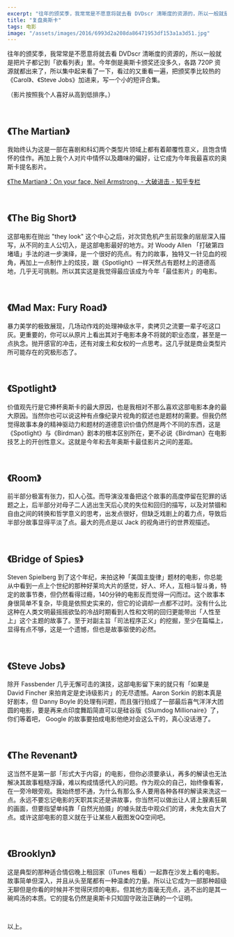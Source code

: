 ```yaml
---
excerpt: "往年的颁奖季，我常常是不愿意将就去看 DVDscr 清晰度的资源的，所以一般就是把片子都记到「欲看列表」里。今年倒是奥斯卡颁奖还没多久，各路 720P 资源就都出来了，所以集中起来看了一下，看过的又重看一遍，把颁奖季比较热的《Carol》、《Steve Jobs》加进来，写一个小的短评合集。"
title: "复盘奥斯卡"
tags: 电影
image: "/assets/images/2016/6993d2a208da86471953df153a1a3d51.jpg"
---
```


往年的颁奖季，我常常是不愿意将就去看 DVDscr 清晰度的资源的，所以一般就是把片子都记到「欲看列表」里。今年倒是奥斯卡颁奖还没多久，各路 720P 资源就都出来了，所以集中起来看了一下，看过的又重看一遍，把颁奖季比较热的《Carol》、《Steve Jobs》加进来，写一个小的短评合集。

（影片按照我个人喜好从高到低排序。）

<br>

## 《The Martian》  

我始终认为这是一部在喜剧和科幻两个类型片领域上都有着颠覆性意义，且饱含情怀的佳作。再加上我个人对片中情怀以及趣味的偏好，让它成为今年我最喜欢的奥斯卡提名影片。

[《The Martian》：On your face, Neil Armstrong. - 大破进击 - 知乎专栏](https://zhuanlan.zhihu.com/66666/20366634)

<br>

## 《The Big Short》  

这部电影在抛出 "they look" 这个中心之后，对次贷危机产生前现象的层层深入描写，从不同的主人公切入，是这部电影最好的地方。对 Woody Allen 「打破第四堵墙」手法的进一步演绎，是一个很好的亮点。有力的故事，独特又一针见血的视角，再加上一点制作上的炫技，跟《Spotlight》一样天然占有题材上的道德高地，几乎无可挑剔。所以其实这是我觉得最应该成为今年「最佳影片」的电影。

<br>

## 《Mad Max: Fury Road》  

暴力美学的极致展现，几场动作戏的处理神级水平，卖拷贝之流要一辈子吃这口灰。更重要的，你可以从原片上看出其对于电影本身不将就的职业态度，甚至是一点执念。抛开感官的冲击，还有对废土和女权的一点思考。这几乎就是商业类型片所可能存在的究极形态了。

<br>

## 《Spotlight》  

价值观先行是它捧杯奥斯卡的最大原因，也是我相对不那么喜欢这部电影本身的最大原因。当然你也可以说这种有点像纪录片视角的叙述也是题材的需要。但我仍然觉得故事本身的精神驱动力和题材的道德意识价值仍然是两个不同的东西，这是《Spotlight》与《Birdman》剧本的根本区别所在，更不必说《Birdman》在电影技艺上的开创性意义。这就是今年和去年奥斯卡最佳影片之间的差距。

<br>

## 《Room》  

前半部分极富有张力，扣人心弦。而导演没准备把这个故事的高度停留在犯罪的话题之上，后半部分对母子二人逃出生天后心灵的失位和回归的描写，以及对禁锢和自由之间的转换和哲学意义的思考，出发点很好，但缺乏戏剧上的着力点，导致后半部分故事显得平淡了点。最大的亮点是以 Jack 的视角进行的世界观描述。

<br>

## 《Bridge of Spies》  

Steven Spielberg 到了这个年纪，来拍这种「美国主旋律」题材的电影，你总能从中看到一点上个世纪的那种好莱坞大片的感觉，好人、坏人，互相斗智斗勇，特定的故事节奏，但仍然看得过瘾，140分钟的电影反而觉得一闪而过。这个故事本身很简单不复杂，毕竟是依照史实来的，但它的论调却一点都不过时。没有什么比这种在人类文明最摇摇欲坠的冷战时期看到人性和文明的回归更能带出「人性至上」这个主题的故事了。至于对副主旨「司法程序正义」的挖掘，至少在篇幅上，显得有点不够，这是一个遗憾，但也是故事驱使的必然。

<br>

## 《Steve Jobs》  

除开 Fassbender 几乎无懈可击的演技，这部电影留下来的就只有「如果是 David Fincher 来拍肯定是史诗级影片」的无尽遗憾。Aaron Sorkin 的剧本真是好剧本，但 Danny Boyle 的处理有问题，而且强行拍成了一部最后喜气洋洋大团圆的电影，要是再来点印度舞蹈简直可以是硅谷版《Slumdog Millionaire》了，你们等着吧， Google 的故事要拍成电影他绝对会这么干的，真心没话港了。

<br>

## 《The Revenant》  

这当然不是第一部「形式大于内容」的电影，但你必须要承认，再多的解读也无法解决其故事粗糙浮躁，难以构成情感代入的问题。作为观众的自己，始终像看客，在一旁冷眼旁观。我始终想不通，为什么有那么多人要用各种各样的解读来洗这一点。永远不要忘记电影的天职其实还是讲故事，你当然可以做出让人肾上腺素狂飙的画面，但要指望单纯靠「自然光拍摄」的噱头就击中观众们的肾，未免太自大了点。或许这部电影的意义就在于让某些人截图发QQ空间吧。

<br>

## 《Brooklyn》  

这是典型的那种适合情侣晚上租回家（iTunes 租看）一起靠在沙发上看的电影。故事简单但深入，并且从头至尾都有一种温柔的力量。所以让它成为一部那种超级无聊但是你看的时候并不觉得厌烦的电影。但其他方面毫无亮点，逃不出的是其一碗鸡汤的本质。它的提名仍然是奥斯卡只知固守政治正确的一个证明。

<br>

以上。
